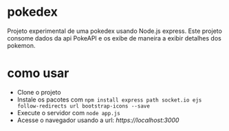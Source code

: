 # pokedex
Projeto experimental de uma pokedex usando Node.js express. Este projeto consome dados da api PokeAPI e os exibe de maneira a exibir detalhes dos pokemon.

# como usar
<ul>
<li>Clone o projeto</li>
<li>Instale os pacotes com <code>npm install express path socket.io ejs follow-redirects url bootstrap-icons --save</code></li>
<li>Execute o servidor com <code>node app.js</code></li>
<li>Acesse o navegador usando a url: <i>https://localhost:3000</i></li>
</ul>
